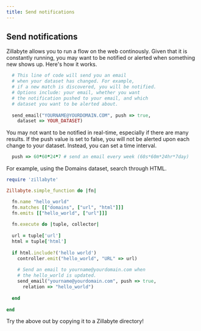 ```yaml
---
title: Send notifications
---
```

## Send notifications

Zillabyte allows you to run a flow on the web continously.  Given that it is constantly running, you may want to be notified or alerted when something new shows up. Here's how it works.

```ruby
  # This line of code will send you an email
  # when your dataset has changed. For example, 
  # if a new match is discovered, you will be notified.
  # Options include: your email, whether you want 
  # the notification pushed to your email, and which
  # dataset you want to be alerted about.
  
  send_email("YOURNAME@YOURDOMAIN.COM", push => true, 
    dataset => YOUR_DATASET)
```

You may not want to be notified in real-time, especially if there are many results. If the push value is set to false, you will not be alerted upon
each change to your dataset.  Instead, you can set a time interval. 

```ruby
  push => 60*60*24*7 # send an email every week (60s*60m*24hr*7day)
```

For example, using the Domains dataset, search through HTML.

```ruby
require 'zillabyte'

Zillabyte.simple_function do |fn| 

  fn.name "hello_world"
  fn.matches [["domains", ["url", "html"]]] 
  fn.emits [["hello_world", ["url"]]] 
  
  fn.execute do |tuple, collector| 
    
  url = tuple['url']
  html = tuple['html'] 
  
  if html.include?('hello world')
    controller.emit("hello_world", "URL" => url)
    
    # Send an email to yourname@yourdomain.com when 
    # the hello_world is updated.
    send_email("yourname@yourdomain.com", push => true, 
      relation => "hello_world")
    
  end 
  
end 
```

Try the above out by copying it to a Zillabyte directory!




[HTML5 Boilerplate]: http://html5boilerplate.com/
[SMACSS]: http://smacss.com/
